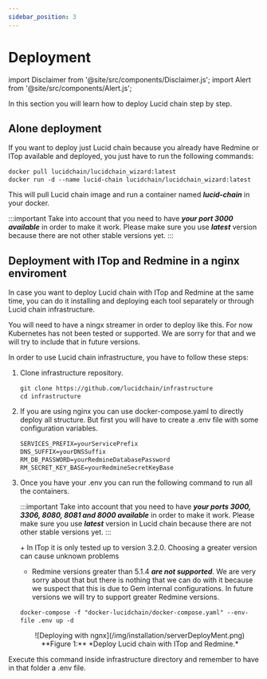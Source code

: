 ```yaml
---
sidebar_position: 3
---
```


# Deployment

import Disclaimer from '@site/src/components/Disclaimer.js';
import Alert from '@site/src/components/Alert.js';

In this section you will learn how to deploy Lucid chain step by step.

## Alone deployment

If you want to deploy just Lucid chain because you already have Redmine or ITop available and deployed, you just have to run the following commands:

``` bin/bash
docker pull lucidchain/lucidchain_wizard:latest
docker run -d --name lucid-chain lucidchain/lucidchain_wizard:latest
```

This will pull Lucid chain image and run a container named ***lucid-chain*** in your docker.

:::important
Take into account that you need to have ***your port 3000 available*** in order to make it work. Please make sure you use ***latest*** version because there are not other stable versions yet.
:::

## Deployment with ITop and Redmine in a nginx enviroment

In case you want to deploy Lucid chain with ITop and Redmine at the same time, you can do it installing and deploying each tool separately or through Lucid chain infrastructure.

<Alert>
You will need to have a ningx streamer in order to deploy like this. For now Kubernetes has not been tested or supported. We are sorry for that and we will try to include that in future versions.
</Alert>

In order to use Lucid chain infrastructure, you have to follow these steps:

1. Clone infrastructure repository.

    ``` bin/bash
    git clone https://github.com/lucidchain/infrastructure
    cd infrastructure
    ```

2. If you are using nginx you can use docker-compose.yaml to directly deploy all structure. But first you will have to create a .env file with some configuration variables.

    ``` .env
    SERVICES_PREFIX=yourServicePrefix
    DNS_SUFFIX=yourDNSSuffix
    RM_DB_PASSWORD=yourRedmineDatabasePassword
    RM_SECRET_KEY_BASE=yourRedmineSecretKeyBase
    ```

3. Once you have your .env you can run the following command to run all the containers.

    :::important
    Take into account that you need to have ***your ports 3000, 3306, 8080, 8081 and 8000 available*** in order to make it work. Please make sure you use ***latest*** version in Lucid chain because there are not other stable versions yet. 
    :::

    <Alert>
    + In ITop it is only tested up to version 3.2.0. Choosing a greater version can cause unknown problems

    + Redmine versions greater than 5.1.4 ***are not supported***. We are very sorry about that but there is nothing that we can do with it because we suspect that this is due to Gem internal configurations. In future versions we will try to support greater Redmine versions.
    </Alert>

    ``` bin/bash
    docker-compose -f "docker-lucidchain/docker-compose.yaml" --env-file .env up -d
    ```

    <div align="center">
    ![Deploying with ngnx](/img/installation/serverDeployMent.png)  
    **Figure 1:** *Deploy Lucid chain with ITop and Redmine.*
    </div>

<Disclaimer>
Execute this command inside infrastructure directory and remember to have in that folder a .env file.
</Disclaimer>
